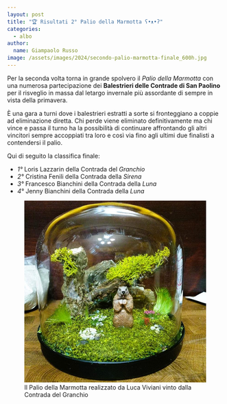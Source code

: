 ```yaml
---
layout: post
title: "🏆 Risultati 2° Palio della Marmotta ʕ•ᴥ•ʔ"
categories: 
  - albo
author:
  name: Giampaolo Russo
image: /assets/images/2024/secondo-palio-marmotta-finale_600h.jpg
---
```


 Per la seconda volta torna in grande spolvero il *Palio della Marmotta* con una numerosa partecipazione dei **Balestrieri delle Contrade di San Paolino** per il risveglio in massa dal letargo invernale più assordante di sempre in vista della primavera.

<!-- more -->

È una gara a turni dove i balestrieri estratti a sorte si fronteggiano a coppie ad eliminazione diretta. Chi perde viene eliminato definitivamente ma chi vince e passa il turno ha la possibilità di continuare affrontando gli altri vincitori sempre accoppiati tra loro e così via fino agli ultimi due finalisti a contendersi il palio.

Qui di seguito la classifica finale:

* *1°* Loris Lazzarin della Contrada del *Granchio*
* *2°* Cristina Fenili della Contrada della *Sirena*
* *3°* Francesco Bianchini della Contrada della *Luna*
* *4°* Jenny Bianchini della Contrada della *Luna*

<figure class="align-center">
    <img src="/assets/images/2024/secondo-palio-marmotta_800w.jpg" alt="secondo palio marmotta">
  <figcaption>Il Palio della Marmotta realizzato da Luca Viviani vinto dalla Contrada del Granchio</figcaption>
</figure>
